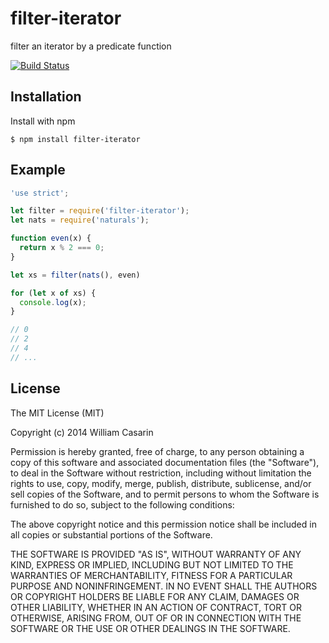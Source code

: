 
# filter-iterator

  filter an iterator by a predicate function

  [![Build Status](https://travis-ci.org/jb55/filter-iterator.svg)](https://travis-ci.org/jb55/filter-iterator)

## Installation

  Install with npm

    $ npm install filter-iterator

## Example

```js
'use strict';

let filter = require('filter-iterator');
let nats = require('naturals');

function even(x) {
  return x % 2 === 0;
}

let xs = filter(nats(), even)

for (let x of xs) {
  console.log(x);
}

// 0
// 2
// 4
// ...

```

## License

  The MIT License (MIT)

  Copyright (c) 2014 William Casarin

  Permission is hereby granted, free of charge, to any person obtaining a copy
  of this software and associated documentation files (the "Software"), to deal
  in the Software without restriction, including without limitation the rights
  to use, copy, modify, merge, publish, distribute, sublicense, and/or sell
  copies of the Software, and to permit persons to whom the Software is
  furnished to do so, subject to the following conditions:

  The above copyright notice and this permission notice shall be included in
  all copies or substantial portions of the Software.

  THE SOFTWARE IS PROVIDED "AS IS", WITHOUT WARRANTY OF ANY KIND, EXPRESS OR
  IMPLIED, INCLUDING BUT NOT LIMITED TO THE WARRANTIES OF MERCHANTABILITY,
  FITNESS FOR A PARTICULAR PURPOSE AND NONINFRINGEMENT. IN NO EVENT SHALL THE
  AUTHORS OR COPYRIGHT HOLDERS BE LIABLE FOR ANY CLAIM, DAMAGES OR OTHER
  LIABILITY, WHETHER IN AN ACTION OF CONTRACT, TORT OR OTHERWISE, ARISING FROM,
  OUT OF OR IN CONNECTION WITH THE SOFTWARE OR THE USE OR OTHER DEALINGS IN
  THE SOFTWARE.
